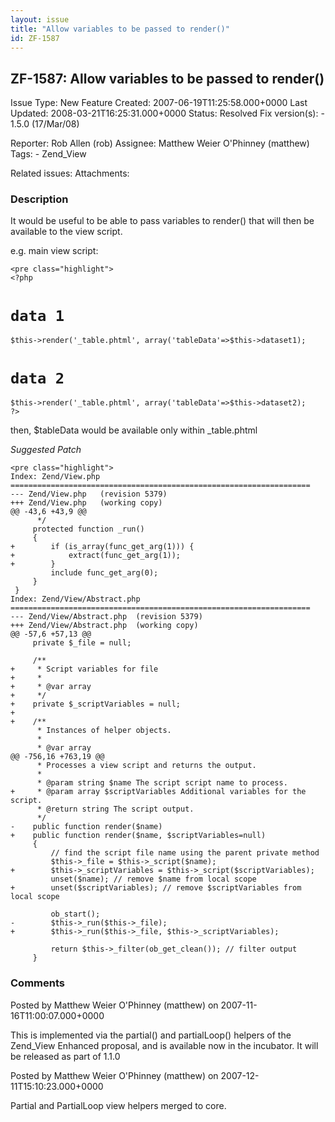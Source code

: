 ```yaml
---
layout: issue
title: "Allow variables to be passed to render()"
id: ZF-1587
---
```


ZF-1587: Allow variables to be passed to render()
-------------------------------------------------

 Issue Type: New Feature Created: 2007-06-19T11:25:58.000+0000 Last Updated: 2008-03-21T16:25:31.000+0000 Status: Resolved Fix version(s): - 1.5.0 (17/Mar/08)
 
 Reporter:  Rob Allen (rob)  Assignee:  Matthew Weier O'Phinney (matthew)  Tags: - Zend\_View
 
 Related issues: 
 Attachments: 
### Description

It would be useful to be able to pass variables to render() that will then be available to the view script.

e.g. main view script:

 
    <pre class="highlight">
    <?php 


`data 1`
========

    $this->render('_table.phtml', array('tableData'=>$this->dataset1);

`data 2`
========

    $this->render('_table.phtml', array('tableData'=>$this->dataset2);
    ?>

then, $tableData would be available only within \_table.phtml

_Suggested Patch_

 
    <pre class="highlight">
    Index: Zend/View.php
    ===================================================================
    --- Zend/View.php   (revision 5379)
    +++ Zend/View.php   (working copy)
    @@ -43,6 +43,9 @@
          */
         protected function _run()
         {
    +        if (is_array(func_get_arg(1))) {
    +            extract(func_get_arg(1));
    +        }
             include func_get_arg(0);
         }
     }
    Index: Zend/View/Abstract.php
    ===================================================================
    --- Zend/View/Abstract.php  (revision 5379)
    +++ Zend/View/Abstract.php  (working copy)
    @@ -57,6 +57,13 @@
         private $_file = null;
     
         /**
    +     * Script variables for file
    +     *
    +     * @var array
    +     */
    +    private $_scriptVariables = null;
    +
    +    /**
          * Instances of helper objects.
          *
          * @var array
    @@ -756,16 +763,19 @@
          * Processes a view script and returns the output.
          *
          * @param string $name The script script name to process.
    +     * @param array $scriptVariables Additional variables for the script.
          * @return string The script output.
          */
    -    public function render($name)
    +    public function render($name, $scriptVariables=null)
         {
             // find the script file name using the parent private method
             $this->_file = $this->_script($name);
    +        $this->_scriptVariables = $this->_script($scriptVariables);
             unset($name); // remove $name from local scope
    +        unset($scriptVariables); // remove $scriptVariables from local scope
     
             ob_start();
    -        $this->_run($this->_file); 
    +        $this->_run($this->_file, $this->_scriptVariables); 
     
             return $this->_filter(ob_get_clean()); // filter output
         }


 

 

### Comments

Posted by Matthew Weier O'Phinney (matthew) on 2007-11-16T11:00:07.000+0000

This is implemented via the partial() and partialLoop() helpers of the Zend\_View Enhanced proposal, and is available now in the incubator. It will be released as part of 1.1.0

 

 

Posted by Matthew Weier O'Phinney (matthew) on 2007-12-11T15:10:23.000+0000

Partial and PartialLoop view helpers merged to core.

 

 